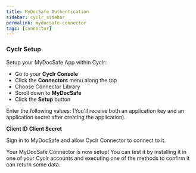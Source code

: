 ```yaml
---
title: MyDocSafe Authentication
sidebar: cyclr_sidebar
permalink: mydocsafe-connector
tags: [connector]
---
```


### Cyclr Setup

Setup your MyDocSafe App within Cyclr:

*   Go to your **Cyclr Console**
*   Click the **Connectors** menu along the top
*   Choose Connector Library
*   Scroll down to **MyDocSafe**
*   Click the **Setup** button

Enter the following values:
(You'll receive both an application key and an application secret after creating the application).

**Client ID**
**Client Secret**
  
 Sign in to MyDocSafe and allow Cyclr Connector to connect to it.

Your MyDocSafe Connector is now setup! You can test it by installing it in one of your Cyclr accounts and executing one of the methods to confirm it can return some data.
